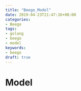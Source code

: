 ```yaml
---
title: "Beego_Model"
date: 2019-04-23T21:47:16+08:00
categories:
- Beego
tags:
- golang
- beego
- model
keywords:
- beego
draft: true
---
```


# Model

